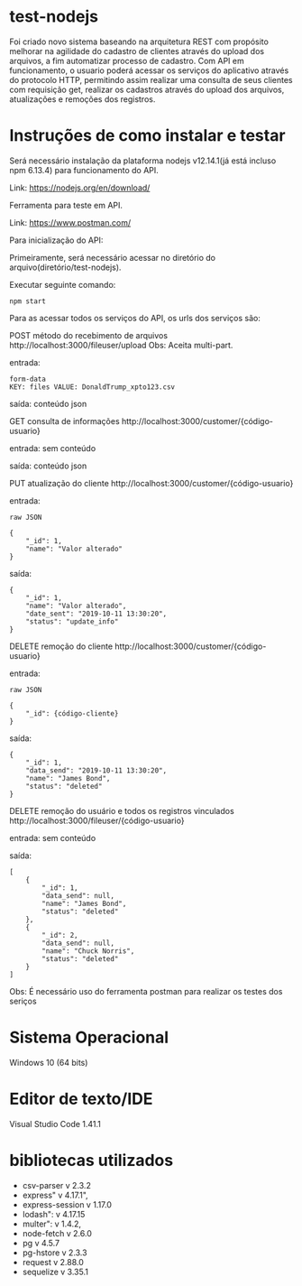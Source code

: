# test-nodejs

Foi criado novo sistema baseando na arquitetura REST com propósito melhorar na agilidade do cadastro de clientes através do upload dos arquivos, a fim automatizar processo de cadastro. Com API em funcionamento, o usuario poderá acessar os serviços do aplicativo através do protocolo HTTP, permitindo assim realizar uma consulta de seus clientes com requisição get, realizar os cadastros através do upload dos arquivos, atualizações e remoções dos registros.

# Instruções de como instalar e testar

Será necessário instalação da plataforma nodejs v12.14.1(já está incluso npm 6.13.4) para funcionamento do API.

Link: https://nodejs.org/en/download/

Ferramenta para teste em API.

Link: https://www.postman.com/


Para inicialização do API:

Primeiramente, será necessário acessar no diretório do arquivo(diretório/test-nodejs).

Executar seguinte comando: 
```
npm start
```


Para as acessar todos os serviços do API, os urls dos serviços são:

POST método do recebimento de arquivos http://localhost:3000/fileuser/upload
Obs: Aceita multi-part.

entrada:
```
form-data
KEY: files VALUE: DonaldTrump_xpto123.csv
```
saída:
conteúdo json 

GET consulta de informações http://localhost:3000/customer/{código-usuario}

entrada:
sem conteúdo

saída:
conteúdo json 

PUT atualização do cliente  http://localhost:3000/customer/{código-usuario}

entrada:
```
raw JSON

{
    "_id": 1,
    "name": "Valor alterado"
}
```
saída:
```
{
    "_id": 1,
    "name": "Valor alterado",
    "date_sent": "2019-10-11 13:30:20",
    "status": "update_info"
}
```

DELETE remoção do cliente http://localhost:3000/customer/{código-usuario}

entrada:
```
raw JSON

{
    "_id": {código-cliente}
}
```

saída:
```
{
    "_id": 1,
    "data_send": "2019-10-11 13:30:20",
    "name": "James Bond",
    "status": "deleted"
}
```
DELETE remoção do usuário e todos os registros vinculados http://localhost:3000/fileuser/{código-usuario}

entrada:
sem conteúdo

saída:
```
[
    {
        "_id": 1,
        "data_send": null,
        "name": "James Bond",
        "status": "deleted"
    },
    {
        "_id": 2,
        "data_send": null,
        "name": "Chuck Norris",
        "status": "deleted"
    }
]
```
Obs: É necessário uso do ferramenta postman para realizar os testes dos seriços


# Sistema Operacional #

Windows 10 (64 bits) 

# Editor de texto/IDE #

Visual Studio Code 1.41.1

# bibliotecas utilizados #

 * csv-parser v 2.3.2
 * express" v 4.17.1",
 * express-session v 1.17.0
 * lodash": v 4.17.15
 * multer": v 1.4.2,
 * node-fetch v 2.6.0
 * pg v 4.5.7
 * pg-hstore v 2.3.3
 * request v 2.88.0
 * sequelize v 3.35.1




